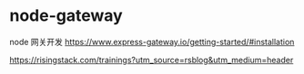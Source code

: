 # node-gateway
node 网关开发
https://www.express-gateway.io/getting-started/#installation


https://risingstack.com/trainings?utm_source=rsblog&utm_medium=header